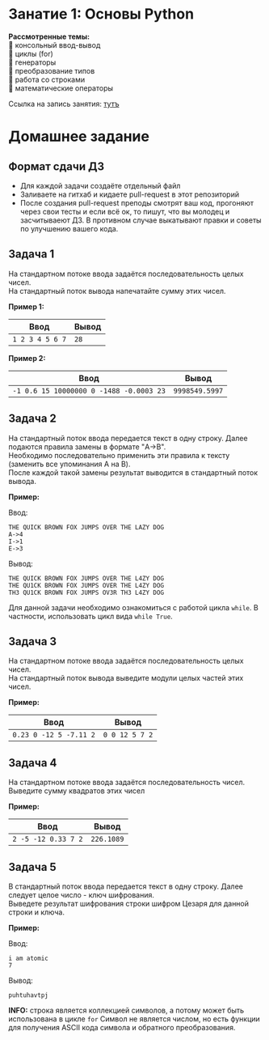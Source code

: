 # Занатие 1: Основы Python

**Рассмотренные темы:**  
🔹️ консольный ввод-вывод  
🔹️ циклы (for)  
🔹️ генераторы  
🔹️ преобразование типов  
🔹️ работа со строками  
🔹️ математические операторы  

Ссылка на запись занятия: [тутъ](https://www.youtube.com/watch?v=dQw4w9WgXcQ)

# Домашнее задание

## Формат сдачи ДЗ

* Для каждой задачи создаёте отдельный файл
* Заливаете на гитхаб и кидаете pull-request в этот репозиторий
* После создания pull-request преподы смотрят ваш код, прогоняют через свои тесты и если всё ок, то пишут, что вы молодец и засчитываеют ДЗ. В противном случае выкатывают правки и советы по улучшению вашего кода.

## Задача 1

На стандартном потоке ввода задаётся последовательность целых чисел.  
На стандартный поток вывода напечатайте сумму этих чисел.

**Пример 1:**

|Ввод|Вывод|
|-|-|
|```1 2 3 4 5 6 7```|```28```|

**Пример 2:**

|Ввод|Вывод|
|-|-|
|```-1 0.6 15 10000000 0 -1488 -0.0003 23```|```9998549.5997```|

## Задача 2

На стандартный поток ввода передается текст в одну строку. Далее подаются правила замены в формате "A->B".  
Необходимо последовательно применить эти правила к тексту (заменить все упоминания A на B).  
После каждой такой замены результат выводится в стандартный поток вывода.  

**Пример:**

Ввод:
```
THE QUICK BROWN FOX JUMPS OVER THE LAZY DOG
A->4
I->1
E->3
```
Вывод:
```
THE QUICK BROWN FOX JUMPS OVER THE L4ZY DOG
THE QU1CK BROWN FOX JUMPS OVER THE L4ZY DOG
TH3 QU1CK BROWN FOX JUMPS OV3R TH3 L4ZY DOG
```

Для данной задачи необходимо ознакомиться с работой цикла `while`. В частности, использовать цикл вида `while True`.

## Задача 3

На стандартном потоке ввода задаётся последовательность целых чисел.  
На стандартный поток вывода выведите модули целых частей этих чисел.

**Пример:**

|Ввод|Вывод|
|-|-|
|```0.23 0 -12 5 -7.11 2```|```0 0 12 5 7 2```|

## Задача 4

На стандартном потоке ввода задаётся последовательность чисел.  
Выведите сумму квадратов этих чисел

**Пример:**

|Ввод|Вывод|
|-|-|
|```2 -5 -12 0.33 7 2```|```226.1089```|

## Задача 5

В стандартный поток ввода передается текст в одну строку. Далее следует целое число - ключ шифрования.  
Выведете результат шифрования строки шифром Цезаря для данной строки и ключа.

**Пример:**

Ввод:
```
i am atomic
7
```
Вывод:
```
puhtuhavtpj
```

**INFO:** строка является коллекцией символов, а потому может быть использована в цикле ```for```
Символ не является числом, но есть функции для получения ASCII кода символа и обратного преобразования.
